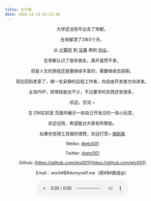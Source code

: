```yaml
---
title: 关于我
date: 2016-11-14 02:21:50
---
```


<center>
大学还没有毕业去了帝都，

在帝都漂了3年5个月，

从 [计算所](http://ams.ict.ac.cn/member-information/?id=62) 到 [豆果](http://www.douguo.com) 再到 [创业](https://github.com/TofuTech/tofutech.cc)，

在帝都认识了很多朋友，离开虽然不舍，

但是人生的旅程还是要继续丰富的，需要继续去探索。

现在回到老家了，做一名安静的远程工作者，向自由开发者方向进发。

主攻PHP，附带技能也不少，不过要学的东西还有很多。

欢迎，交流 ~

在 DM实验室 页面中展示一些自己开发过的一些小玩意，

欢迎试用，希望能对大家有所帮助。

如果你觉得工具做的很赞，欢迎打赏~ [捐助我](http://www.domyself.me/donate)

Weibo: [@ety001](http://weibo.com/ety001)

Twitter: [@ety001](https://twitter.com/ety001)

Github: [https://github.com/ety001](https://github.com/ety001)

Email：work#$#domyself.me（把#$#换成@）

<audio src="/upload/20150707/my_future_is_not_dream.mp3" autoplay="autoplay" loop="loop" controls="controls">
Your browser does not support the audio element.
</audio>

</center>
